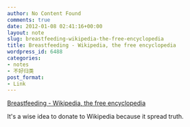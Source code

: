 ```yaml
---
author: No Content Found
comments: true
date: 2012-01-08 02:41:16+00:00
layout: note
slug: breastfeeding-wikipedia-the-free-encyclopedia
title: Breastfeeding - Wikipedia, the free encyclopedia
wordpress_id: 6488
categories:
- notes
- 不好归类
post_format:
- Link
---
```


[Breastfeeding - Wikipedia, the free encyclopedia](http://en.wikipedia.org/wiki/Breastfeeding#Exclusive_breastfeeding)

It's a wise idea to donate to Wikipedia because it spread truth.
